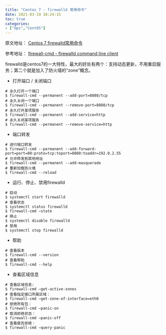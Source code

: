 ```yaml
---
title: "Centos 7 - firewalld 常用命令"
date: 2021-03-19 10:24:15
toc: true
categories:
- ["Ops","CentOS"]
---
```


原文地址： [Centos 7 firewalld常用命令](https://xiaoguo.net/wiki/centos-7-firewalld.html)

参考地址： [firewall-cmd - firewalld command line client](http://linuxmanpages.net/manpages/fedora20/man1/firewall-cmd.1.html)

firewalld是centos7的一大特性，最大的好处有两个：支持动态更新，不用重启服务；第二个就是加入了防火墙的“zone”概念。

- 打开端口 / 关闭端口




```shell
# 永久打开一个端口
$ firewall-cmd --permanent --add-port=8080/tcp
# 永久关闭一个端口
$ firewall-cmd --permanent --remove-port=8080/tcp
# 永久打开某项服务
$ firewall-cmd --permanent --add-service=http
# 永久关闭某项服务
$ firewall-cmd --permanent --remove-service=http
```

- 端口转发

```shell
# 进行端口转发
$ firewall-cmd --permanent --add-forward-port=port=80:proto=tcp:toport=8080:toaddr=192.0.2.55
# 允许转发到其他地址
$ firewall-cmd --permanent --add-masquerade
# 重新加载防火墙
$ firewall-cmd --reload
```

- 运行、停止、禁用firewalld

```shell
# 启动
$ systemctl start firewalld
# 查看状态
$ systemctl status firewalld
$ firewall-cmd –state
# 停止
$ systemctl disable firewalld
# 禁用
$ systemctl stop firewalld
```

- 帮助

```shell
# 查看版本
$ firewall-cmd --version
# 查看帮助
$ firewall-cmd --help
```

- 查看区域信息

```shell
# 查看区域信息: 
$ firewall-cmd –get-active-zones
# 查看指定接口所属区域：
$ firewall-cmd –get-zone-of-interface=eth0
# 拒绝所有包：
$ firewall-cmd –panic-on
# 取消拒绝状态：
$ firewall-cmd –panic-off
# 查看是否拒绝：
$ firewall-cmd –query-panic
```

